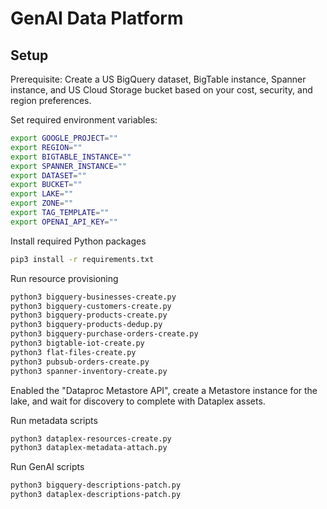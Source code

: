 # GenAI Data Platform

## Setup

Prerequisite: Create a US BigQuery dataset, BigTable instance, Spanner instance, and US Cloud Storage bucket based on your cost, security, and region preferences.

Set required environment variables:
```bash
export GOOGLE_PROJECT=""
export REGION=""
export BIGTABLE_INSTANCE=""
export SPANNER_INSTANCE=""
export DATASET=""
export BUCKET=""
export LAKE=""
export ZONE=""
export TAG_TEMPLATE=""
export OPENAI_API_KEY=""
```

Install required Python packages
```bash
pip3 install -r requirements.txt
```

Run resource provisioning
```bash
python3 bigquery-businesses-create.py
python3 bigquery-customers-create.py
python3 bigquery-products-create.py
python3 bigquery-products-dedup.py
python3 bigquery-purchase-orders-create.py
python3 bigtable-iot-create.py
python3 flat-files-create.py
python3 pubsub-orders-create.py
python3 spanner-inventory-create.py
```

Enabled the "Dataproc Metastore API", create a Metastore instance for the lake, and wait for discovery to complete with Dataplex assets.

Run metadata scripts
```bash
python3 dataplex-resources-create.py
python3 dataplex-metadata-attach.py
```

Run GenAI scripts
```bash
python3 bigquery-descriptions-patch.py
python3 dataplex-descriptions-patch.py
```